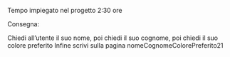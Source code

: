 Tempo impiegato nel progetto 2:30 ore <br />

Consegna: <br />

Chiedi all’utente il suo nome,
poi chiedi il suo cognome,
poi chiedi il suo colore preferito
Infine scrivi sulla pagina nomeCognomeColorePreferito21

